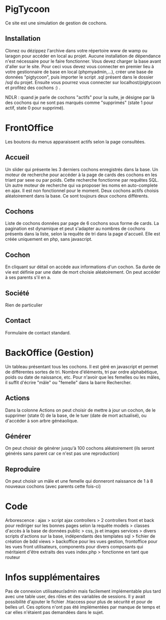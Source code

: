 # PigTycoon
Ce site est une simulation de gestion de cochons.

## Installation
Clonez ou dézippez l'archive dans votre répertoire www de wamp ou laragon pour accéder en local au projet.
Aucune installation de dépendance n'est nécessaire pour le faire fonctionner.
Vous devez charger la base avant d'aller sur le site.
Pour ceci vous devez vous connecter en premier lieu à votre gestionnaire de base en local (phpmyadmin,...), créer une base de données "pigtycoon", puis importer le script .sql présent dans le dossier /sql du projet. Ensuite vous pourrez vous connecter sur localhost/pigtycoon et profitez des cochons :) .

NDLR : quand je parle de cochons "actifs" pour la suite, je désigne par là des cochons qui ne sont pas marqués comme "supprimés" (state 1 pour actif, state 0 pour supprimé).

# FrontOffice

Les boutons du menus apparaissent actifs selon la page consultées.

## Accueil
Un slider qui présente les 3 derniers cochons enregistrés dans la base.
Un moteur de recherche pour accéder à la page de cards des cochons en les triant par sexe ou par poids. Cette recherche fonctionne par requêtes SQL.
Un autre moteur de recherche qui va proposer les noms en auto-complete en ajax. Il est non fonctionnel pour le moment.
Deux cochons actifs choisis aléatoirement dans la base. Ce sont toujours deux cochons différents.

## Cochons
Liste de cochons données par page de 6 cochons sous forme de cards. La pagination est dynamique et peut s'adapter au nombres de cochons présents dans la liste, selon la requête de tri dans la page d'accueil. Elle est créée uniquement en php, sans javascript.

## Cochon
En cliquant sur détail on accède aux informations d'un cochon. Sa durée de vie est définie par une date de mort choisie aléatoirement. On peut accéder à ses parents s'il en a.

## Société
Rien de particulier

## Contact
Formulaire de contact standard.

# BackOffice (Gestion)

Un tableau présentant tous les cochons. Il est géré en javascript et permet de différentes sortes de tri. Nombre d'éléments, tri par ordre alphabétique, poids ou date de naissance, etc. Pour n'avoir que les femelles ou les mâles, il suffit d'écrire "mâle" ou "femelle" dans la barre Rechercher.

## Actions
Dans la colonne Actions on peut choisir de mettre à jour un cochon, de le supprimer (state 0) de la base, de le tuer (date de mort actualisé), ou d'accéder à son arbre généaolique.

## Générer
On peut choisir de générer jusqu'à 100 cochons aléatoirement (ils seront générés sans parent car ce n'est pas une reproduction)

## Reproduire
On peut choisir un mâle et une femelle qui donneront naissance de 1 à 8 nouveaux cochons (avec parents cette fois-ci)

# Code
Arborescence :
ajax > script ajax
controllers > 2 controllers front et back pour rediriger sur les bonnes pages selon la requête
models > classes d'accès à la base de données
public > css, js et images
services > divers scripts d'actions sur la base, indépendants des templates
sql > fichier de création de bdd
views > backoffice pour les vues gestion, frontoffice pour les vues front utilisateurs, components pour divers composants qui méritaient d'être extraits des vues
index.php > fonctionne en tant que routeur

# Infos supplémentaires
Pas de connexion utilisateur/admin mais facilement implémentable plus tard avec une table user, des rôles et des variables de sessions.
Il y avait possibilité d'ajouter le fichier .htaccess pour plus de sécurité et pour de belles url.
Ces options n'ont pas été implémentées par manque de temps et car elles n'étaient pas demandées dans le sujet.
